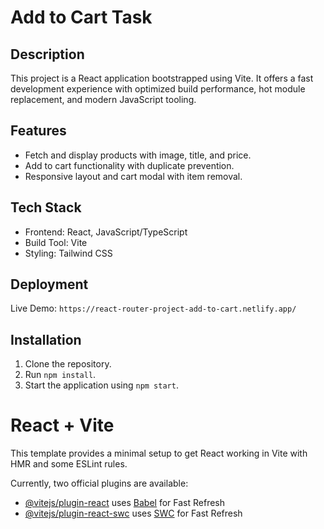 # Add to Cart Task

## Description
This project is a React application bootstrapped using Vite. It offers a fast development experience with optimized build performance, hot module replacement, and modern JavaScript tooling.

## Features
- Fetch and display products with image, title, and price.
- Add to cart functionality with duplicate prevention.
- Responsive layout and cart modal with item removal.

## Tech Stack
- Frontend: React, JavaScript/TypeScript
- Build Tool: Vite
- Styling: Tailwind CSS 

## Deployment
Live Demo: `https://react-router-project-add-to-cart.netlify.app/`

## Installation
1. Clone the repository.
2. Run `npm install`.
3. Start the application using `npm start`.


# React + Vite

This template provides a minimal setup to get React working in Vite with HMR and some ESLint rules.

Currently, two official plugins are available:

- [@vitejs/plugin-react](https://github.com/vitejs/vite-plugin-react/blob/main/packages/plugin-react/README.md) uses [Babel](https://babeljs.io/) for Fast Refresh
- [@vitejs/plugin-react-swc](https://github.com/vitejs/vite-plugin-react-swc) uses [SWC](https://swc.rs/) for Fast Refresh
